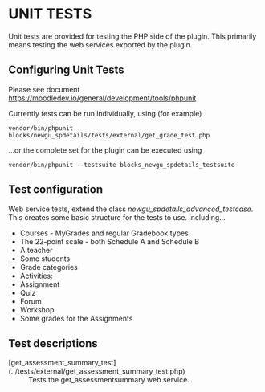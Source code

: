 # UNIT TESTS

Unit tests are provided for testing the PHP side of the plugin. This primarily means
testing the web services exported by the plugin.

## Configuring Unit Tests

Please see document https://moodledev.io/general/development/tools/phpunit

Currently tests can be run individually, using (for example)

    vendor/bin/phpunit blocks/newgu_spdetails/tests/external/get_grade_test.php

...or the complete set for the plugin can be executed using

    vendor/bin/phpunit --testsuite blocks_newgu_spdetails_testsuite

## Test configuration

Web service tests, extend the class *newgu_spdetails_advanced_testcase*. This creates some basic structure for
the tests to use. Including...

* Courses - MyGrades and regular Gradebook types
* The 22-point scale - both Schedule A and Schedule B
* A teacher
* Some students
* Grade categories
* Activities:
* Assignment
* Quiz
* Forum
* Workshop
* Some grades for the Assignments

## Test descriptions

<dl>
    <dt>[get_assessment_summary_test](../tests/external/get_assessment_summary_test.php)</dt>
    <dd>Tests the get_assessmentsummary web service.</dd>
</dl>